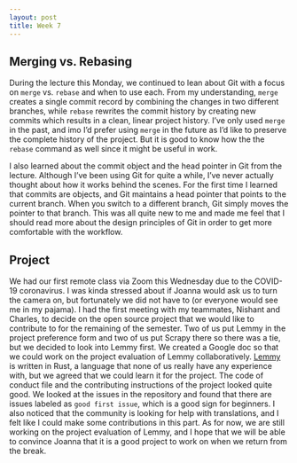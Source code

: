```yaml
---
layout: post
title: Week 7
---
```


## Merging vs. Rebasing
During the lecture this Monday, we continued to lean about Git with a focus on `merge` vs. `rebase` and when to use each. From my understanding,  `merge` creates a single commit record by combining the changes in two different branches, while `rebase` rewrites the commit history by creating new commits which results in a clean, linear project history. I’ve only used `merge` in the past,  and imo I’d prefer using `merge` in the future as I’d like to preserve the complete history of the project. But it is good to know how the the `rebase` command as well since it might be useful in work. 

I also learned about the commit object and the head pointer in Git from the lecture. Although I’ve been using Git for quite a while, I’ve never actually thought about how it works behind the scenes. For the first time I learned that commits are objects,  and Git maintains a head pointer that points to the current branch. When you switch to a different branch, Git simply moves the pointer to that branch. This was all quite new to me and made me feel that I should read more about the design principles of Git in order to get more comfortable with the workflow. 

## Project
We had our first remote class via Zoom this Wednesday due to the COVID-19 coronavirus. I was kinda stressed about if Joanna would ask us to turn the camera on, but fortunately we did not have to (or everyone would see me in my pajama). I had the first meeting with my teammates, Nishant and Charles, to decide on the open source project that we would like to contribute to for the remaining of the semester. Two of us put Lemmy in the project preference form and two of us put Scrapy there so there was a tie, but we decided to look into Lemmy first. We created a Google doc so that we could work on the project evaluation of Lemmy collaboratively. [Lemmy](https://github.com/dessalines/lemmy)  is written in Rust, a language that none of us really have any experience with, but we agreed that we could learn it for the project. The code of conduct file and the contributing instructions of the project looked quite good. We looked at the issues in the repository and found that there are issues labeled as `good first issue`, which is a good sign for beginners. I also noticed that the community is looking for help with translations, and I felt like I could make some contributions in this part. As for now, we are still working on the project evaluation of Lemmy, and I hope that we will be able to convince Joanna that it is a good project to work on when we return from the break.   
